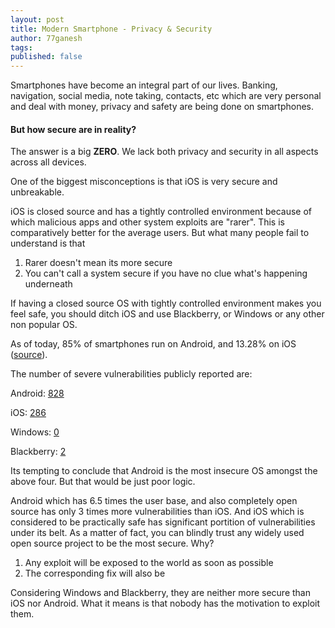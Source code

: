 ```yaml
---
layout: post
title: Modern Smartphone - Privacy & Security
author: 77ganesh
tags: 
published: false
---
```

<!-- [text](url) img->![]() -->


Smartphones have become an integral part of our lives. Banking, navigation, social media, note taking, contacts, etc which are very personal and deal with money, privacy and safety are being done on smartphones. 

#### But how secure are in reality?

The answer is a big **ZERO**. We lack both privacy and security in all aspects across all devices.

One of the biggest misconceptions is that iOS is very secure and unbreakable.

iOS is closed source and has a tightly controlled environment because of which malicious apps and other system exploits are "rarer".
This is comparatively better for the average users. But what many people fail to understand is that

1. Rarer doesn't mean its more secure
2. You can't call a system secure if you have no clue what's happening underneath

If having a closed source OS with tightly controlled environment makes you feel safe, you should ditch iOS and use Blackberry, or Windows or any other non popular OS.

As of today, 85% of smartphones run on Android, and 13.28% on iOS ([source](https://hostingtribunal.com/blog/operating-systems-market-share/)).

The number of severe vulnerabilities publicly reported are:

Android: [828](https://www.cvedetails.com/vulnerability-list.php?vendor_id=49&product_id=15556&version_id=&page=1&hasexp=0&opdos=0&opec=0&opov=0&opcsrf=0&opgpriv=0&opsqli=0&opxss=0&opdirt=0&opmemc=0&ophttprs=0&opbyp=0&opfileinc=0&opginf=0&cvssscoremin=9&cvssscoremax=0&year=0&month=0&cweid=0&order=1&trc=1655&sha=1efc6556e916c71709f3dc8581fc744a48152068)

iOS: [286](https://www.cvedetails.com/vulnerability-list.php?vendor_id=49&product_id=15556&version_id=&page=1&hasexp=0&opdos=0&opec=0&opov=0&opcsrf=0&opgpriv=0&opsqli=0&opxss=0&opdirt=0&opmemc=0&ophttprs=0&opbyp=0&opfileinc=0&opginf=0&cvssscoremin=9&cvssscoremax=0&year=0&month=0&cweid=0&order=1&trc=1655&sha=1efc6556e916c71709f3dc8581fc744a48152068)

Windows: [0](https://www.cvedetails.com/vulnerability-list.php?vendor_id=26&product_id=23230&version_id=&page=1&hasexp=0&opdos=0&opec=0&opov=0&opcsrf=0&opgpriv=0&opsqli=0&opxss=0&opdirt=0&opmemc=0&ophttprs=0&opbyp=0&opfileinc=0&opginf=0&cvssscoremin=9&cvssscoremax=0&year=0&month=0&cweid=0&order=1&trc=1&sha=35457df85ab2138faea5d5b25f0846cae1e25a10)

Blackberry: [2](https://www.cvedetails.com/vulnerability-list.php?vendor_id=8356&product_id=&version_id=&page=1&hasexp=0&opdos=0&opec=0&opov=0&opcsrf=0&opgpriv=0&opsqli=0&opxss=0&opdirt=0&opmemc=0&ophttprs=0&opbyp=0&opfileinc=0&opginf=0&cvssscoremin=9&cvssscoremax=0&year=0&month=0&cweid=0&order=1&trc=45&sha=31e6fba77338de0863cdd8d61fafebd556f2178e)

Its tempting to conclude that Android is the most insecure OS amongst the above four. But that would be just poor logic.

Android which has 6.5 times the user base, and also completely open source has only 3 times more vulnerabilities than iOS. And iOS which is considered to be practically safe has significant portition of vulnerabilities under its belt. As a matter of fact, you can blindly trust any widely used open source project to be the most secure. Why?

1. Any exploit will be exposed to the world as soon as possible
2. The corresponding fix will also be

Considering Windows and Blackberry, they are neither more secure than iOS nor Android. What it means is that nobody has the motivation to exploit them.